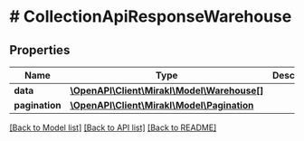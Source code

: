 # # CollectionApiResponseWarehouse

## Properties

Name | Type | Description | Notes
------------ | ------------- | ------------- | -------------
**data** | [**\OpenAPI\Client\Mirakl\Model\Warehouse[]**](Warehouse.md) |  |
**pagination** | [**\OpenAPI\Client\Mirakl\Model\Pagination**](Pagination.md) |  | [optional]

[[Back to Model list]](../../README.md#models) [[Back to API list]](../../README.md#endpoints) [[Back to README]](../../README.md)
